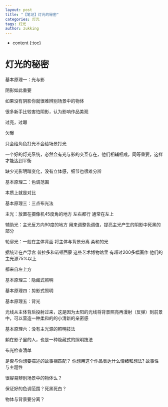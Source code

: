 ```yaml
---
layout: post
title: "【笔记】灯光的秘密"
categories: 灯光
tags: 灯光
author: zukking
---
```


* content
{:toc}




# 灯光的秘密

基本原理一：光与影

阴影如此重要

如果没有阴影你就很难辨别场景中的物体

很多新手比较害怕阴影，认为影响作品美观

过亮，过曝

欠曝

只会给角色打光不会给场景打光

一个好的灯光系统，必然会有光与影的交互存在，他们相辅相成，同等重要，这样才能达到平衡

缺少光影明暗变化，没有立体感，细节也很难分辨

基本原理二：色调范围

本质上就是对比

基本原理三：三点布光法

主光：放置在摄像机45度角的地方 左右都行 通常在左上

辅助光：主光反方向90度的地方 用来调整色调值，提亮主光产生的阴影中死黑的部分

轮廓光：一般在主体背面 将主体与背景分离 柔和的光

据统计在卢浮宫 普拉多和诺顿西蒙 这些艺术博物馆里 有超过200多幅画作 他们的主光源75%以上

都来自左上方

基本原理三：隐藏式照明

基本原理四：剪影式照明

基本原理五：背光

光线从主体背后投射过来，这是因为太阳的光线将背景照亮再漫射（反弹）到前景中，可以营造一种柔和的的小清新的亲密感

基本原理六：没有主光源的照明技法

躺在影子里的人，也是一种隐藏式的照明技法


布光检查清单

是否与你想要描述的故事相匹配？ 你想用这个作品表达什么情绪和想法? 故事性与主题性

很容易辨别场景中的物体么？

保证好的色调范围？死黑死白？

物体与背景要分离？
